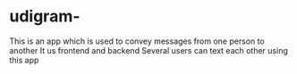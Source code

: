 # udigram-
This  is an  app  which  is  used  to  convey  messages  from one person  to  another 
It   us  frontend  and  backend
Several  users  can  text  each  other  using this app
